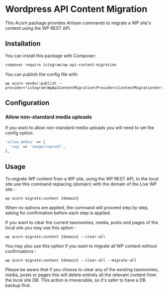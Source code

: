 # Wordpress API Content Migration

This Acorn package provides Artisan commands to migrate a WP site's content using the WP REST API. 

## Installation

You can install this package with Composer:

```bash
composer require istogram/wp-api-content-migration
```

You can publish the config file with:

```shell
wp acorn vendor:publish --provider="istogram\WpApiContentMigration\Providers\ContentMigrationServiceProvider"
```

## Configuration

### Allow non-standard media uploads

If you want to allow non-standard media uploads you will need to set the config option:

```php
'allow_media' => [
  'svg' => 'image/svg+xml',
],
```

## Usage

To migrate WP content from a WP site, using the WP REST API, to the local site use this command replacing {domain} with the domain of the Live WP site :

```shell
wp acorn migrate:content {domain}
```

When no options are applied, the command will proceed step by step, asking for confirmation before each step is applied.

If you want to clear the current taxonomies, media, posts and pages of the local site you may use this option :

```shell
wp acorn migrate:content {domain} --clear-all
```

You may also use this option if you want to migrate all WP content without confirmations :

```shell
wp acorn migrate:content {domain} --clear-all --migrate-all
```

Please be aware that if you choose to clear any of the existing taxonomies, media, posts or pages this will delete entirely all the relevant content from the local site DB. This action is irreversible, so it's safer to have a DB backup first.

